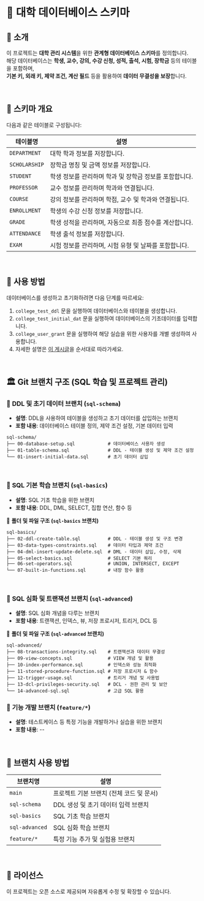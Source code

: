 # 📌 대학 데이터베이스 스키마

## 📖 소개
이 프로젝트는 **대학 관리 시스템**을 위한 **관계형 데이터베이스 스키마**를 정의합니다. <br>
해당 데이터베이스는 **학생, 교수, 강의, 수강 신청, 성적, 출석, 시험, 장학금** 등의 테이블을 포함하며, <br>
**기본 키, 외래 키, 제약 조건, 계산 필드** 등을 활용하여 **데이터 무결성을 보장**합니다.

<br>

## 📁 스키마 개요

다음과 같은 테이블로 구성됩니다:

| 테이블명         | 설명 |
|----------------|-------------|
| `DEPARTMENT`   | 대학 학과 정보를 저장합니다. |
| `SCHOLARSHIP`  | 장학금 명칭 및 금액 정보를 저장합니다. |
| `STUDENT`      | 학생 정보를 관리하며 학과 및 장학금 정보를 포함합니다. |
| `PROFESSOR`    | 교수 정보를 관리하며 학과와 연결됩니다. |
| `COURSE`       | 강의 정보를 관리하며 학점, 교수 및 학과와 연결됩니다. |
| `ENROLLMENT`   | 학생의 수강 신청 정보를 저장합니다. |
| `GRADE`        | 학생 성적을 관리하며, 자동으로 최종 점수를 계산합니다. |
| `ATTENDANCE`   | 학생 출석 정보를 저장합니다. |
| `EXAM`         | 시험 정보를 관리하며, 시험 유형 및 날짜를 포함합니다. |

<br>


## 🚀 사용 방법
데이터베이스를 생성하고 초기화하려면 다음 단계를 따르세요:
1. `college_test_ddl` 문을 실행하여 데이터베이스와 테이블을 생성합니다.
2. `college_test_initial_dat` 문을 실행하여 데이터베이스의 기초데이터를 입력합니다.
3. `college_user_grant` 문을 실행하여 해당 실습을 위한 사용자를 개별 생성하여 사용합니다.
4. 자세한 설명은 [이 게시글](https://meowdule.tistory.com/109)을 순서대로 따라가세요.

<br>

## 🏛 Git 브랜치 구조 (SQL 학습 및 프로젝트 관리)

### 🌱 **DDL 및 초기 데이터 브랜치 (`sql-schema`)**  
- **설명**: DDL을 사용하여 테이블을 생성하고 초기 데이터를 삽입하는 브랜치  
- **포함 내용**: 데이터베이스 테이블 정의, 제약 조건 설정, 기본 데이터 입력  

```plaintext
sql-schema/
├── 00-database-setup.sql            # 데이터베이스 사용자 생성
├── 01-table-schema.sql              # DDL - 테이블 생성 및 제약 조건 설정
└── 01-insert-initial-data.sql       # 초기 데이터 삽입
```

<br>

### 🌱 **SQL 기본 학습 브랜치 (`sql-basics`)**  
- **설명**: SQL 기초 학습을 위한 브랜치  
- **포함 내용**: DDL, DML, SELECT, 집합 연산, 함수 등

📌 **폴더 및 파일 구조 (`sql-basics` 브랜치)**  
```plaintext
sql-basics/
├── 02-ddl-create-table.sql          # DDL - 테이블 생성 및 구조 변경
├── 03-data-types-constraints.sql    # 데이터 타입과 제약 조건
├── 04-dml-insert-update-delete.sql  # DML - 데이터 삽입, 수정, 삭제
├── 05-select-basics.sql             # SELECT 기본 쿼리
├── 06-set-operators.sql             # UNION, INTERSECT, EXCEPT
└── 07-built-in-functions.sql        # 내장 함수 활용
```

<br>

### 🚀 **SQL 심화 및 트랜잭션 브랜치 (`sql-advanced`)**  
- **설명**: SQL 심화 개념을 다루는 브랜치  
- **포함 내용**: 트랜잭션, 인덱스, 뷰, 저장 프로시저, 트리거, DCL 등

📌 **폴더 및 파일 구조 (`sql-advanced` 브랜치)**  
```plaintext
sql-advanced/
├── 08-transactions-integrity.sql    # 트랜잭션과 데이터 무결성
├── 09-view-concepts.sql             # VIEW 개념 및 활용
├── 10-index-performance.sql         # 인덱스와 성능 최적화
├── 11-stored-procedure-function.sql # 저장 프로시저 & 함수
├── 12-trigger-usage.sql             # 트리거 개념 및 사용법
├── 13-dcl-privileges-security.sql   # DCL - 권한 관리 및 보안
└── 14-advanced-sql.sql              # 고급 SQL 활용
```

### 🔧 **기능 개발 브랜치 (`feature/*`)**  
- **설명**: 테스트케이스 등 특정 기능을 개발하거나 실습을 위한 브랜치  
- **포함 내용**:  --

<br>


## 🎯 **브랜치 사용 방법**
| 브랜치명         | 설명 |
|----------------|-------------|
| `main`        | 프로젝트 기본 브랜치 (전체 코드 및 문서) |
| `sql-schema`  | DDL 생성 및 초기 데이터 입력 브랜치 |
| `sql-basics`  | SQL 기초 학습 브랜치 |
| `sql-advanced`| SQL 심화 학습 브랜치 |
| `feature/*`   | 특정 기능 추가 및 실험용 브랜치 |




<br>

## 📜 라이선스
이 프로젝트는 오픈 소스로 제공되며 자유롭게 수정 및 확장할 수 있습니다.



